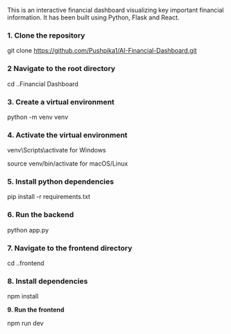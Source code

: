 This is an interactive financial dashboard visualizing key important financial information. It has been built using Python, Flask and React.

### **1. Clone the repository**
   
git clone https://github.com/Pushpika1/AI-Financial-Dashboard.git

### **2 Navigate to the root directory**

cd ..Financial Dashboard

### **3. Create a virtual environment**

python -m venv venv

### **4. Activate the virtual environment**

venv\Scripts\activate for Windows

source venv/bin/activate for macOS/Linux

### **5. Install python dependencies** 

pip install -r requirements.txt

### **6. Run the backend** 

python app.py

### **7. Navigate to the frontend directory** 

cd ..frontend

### **8. Install dependencies** 

npm install

**9. Run the frontend** 

npm run dev
